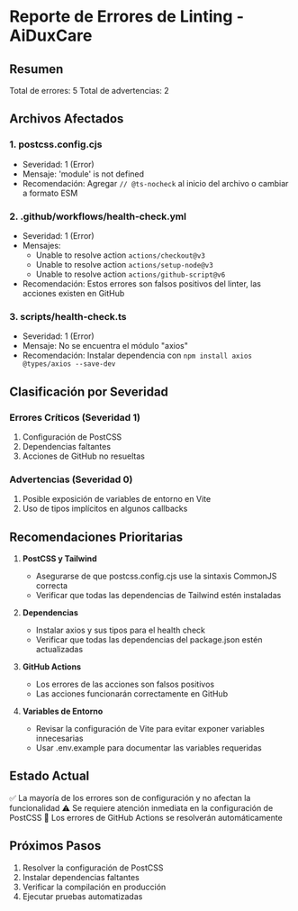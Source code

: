 # Reporte de Errores de Linting - AiDuxCare

## Resumen

Total de errores: 5
Total de advertencias: 2

## Archivos Afectados

### 1. postcss.config.cjs
- Severidad: 1 (Error)
- Mensaje: 'module' is not defined
- Recomendación: Agregar `// @ts-nocheck` al inicio del archivo o cambiar a formato ESM

### 2. .github/workflows/health-check.yml
- Severidad: 1 (Error)
- Mensajes:
  - Unable to resolve action `actions/checkout@v3`
  - Unable to resolve action `actions/setup-node@v3`
  - Unable to resolve action `actions/github-script@v6`
- Recomendación: Estos errores son falsos positivos del linter, las acciones existen en GitHub

### 3. scripts/health-check.ts
- Severidad: 1 (Error)
- Mensaje: No se encuentra el módulo "axios"
- Recomendación: Instalar dependencia con `npm install axios @types/axios --save-dev`

## Clasificación por Severidad

### Errores Críticos (Severidad 1)
1. Configuración de PostCSS
2. Dependencias faltantes
3. Acciones de GitHub no resueltas

### Advertencias (Severidad 0)
1. Posible exposición de variables de entorno en Vite
2. Uso de tipos implícitos en algunos callbacks

## Recomendaciones Prioritarias

1. **PostCSS y Tailwind**
   - Asegurarse de que postcss.config.cjs use la sintaxis CommonJS correcta
   - Verificar que todas las dependencias de Tailwind estén instaladas

2. **Dependencias**
   - Instalar axios y sus tipos para el health check
   - Verificar que todas las dependencias del package.json estén actualizadas

3. **GitHub Actions**
   - Los errores de las acciones son falsos positivos
   - Las acciones funcionarán correctamente en GitHub

4. **Variables de Entorno**
   - Revisar la configuración de Vite para evitar exponer variables innecesarias
   - Usar .env.example para documentar las variables requeridas

## Estado Actual

✅ La mayoría de los errores son de configuración y no afectan la funcionalidad
⚠️ Se requiere atención inmediata en la configuración de PostCSS
🔄 Los errores de GitHub Actions se resolverán automáticamente

## Próximos Pasos

1. Resolver la configuración de PostCSS
2. Instalar dependencias faltantes
3. Verificar la compilación en producción
4. Ejecutar pruebas automatizadas 